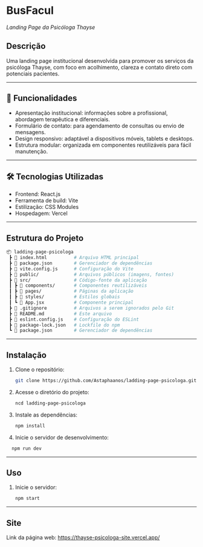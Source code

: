 # BusFacul

*Landing Page da Psicóloga Thayse*

## Descrição

Uma landing page institucional desenvolvida para promover os serviços da psicóloga Thayse, com foco em acolhimento, clareza e contato direto com potenciais pacientes.

---

## 🚀 Funcionalidades

- Apresentação institucional: informações sobre a profissional, abordagem terapêutica e diferenciais.
- Formulário de contato: para agendamento de consultas ou envio de mensagens.
- Design responsivo: adaptável a dispositivos móveis, tablets e desktops.
- Estrutura modular: organizada em componentes reutilizáveis para fácil manutenção.


---

## 🛠️ Tecnologias Utilizadas

- Frontend: React.js
- Ferramenta de build: Vite
- Estilização: CSS Modules
- Hospedagem: Vercel

  
---

## Estrutura do Projeto
``` bash
📦 ladding-page-psicologa
 ┣ 📜 index.html          # Arquivo HTML principal
 ┣ 📜 package.json        # Gerenciador de dependências
 ┣ 📜 vite.config.js      # Configuração do Vite
 ┣ 📂 public/             # Arquivos públicos (imagens, fontes)
 ┣ 📂 src/                # Código-fonte da aplicação
 ┃ ┣ 📂 components/       # Componentes reutilizáveis
 ┃ ┣ 📂 pages/            # Páginas da aplicação
 ┃ ┣ 📂 styles/           # Estilos globais
 ┃ ┗ 📜 App.jsx           # Componente principal
 ┣ 📜 .gitignore          # Arquivos a serem ignorados pelo Git
 ┣ 📜 README.md           # Este arquivo
 ┣ 📜 eslint.config.js    # Configuração do ESLint
 ┣ 📜 package-lock.json   # Lockfile do npm
 ┗ 📜 package.json        # Gerenciador de dependências

```

---

## Instalação

1. Clone o repositório:

    ```bash
    git clone https://github.com/Astaphaanos/ladding-page-psicologa.git
    ```

2. Acesse o diretório do projeto:

    ```bash
    ncd ladding-page-psicologa

    ```

3. Instale as dependências:
    ```bash
   npm install
    ```

4. Inicie o servidor de desenvolvimento:
```bash
  npm run dev
```
---

## Uso

1. Inicie o servidor:

    ```bash
    npm start
    ```

---

## Site 
Link da página web: https://thayse-psicologa-site.vercel.app/
